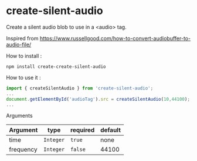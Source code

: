 # create-silent-audio
Create a silent audio blob to use in a &lt;audio> tag.

Inspired from https://www.russellgood.com/how-to-convert-audiobuffer-to-audio-file/

How to install :
```
npm install create-create-silent-audio
```

How to use it :

```js
import { createSilentAudio } from 'create-silent-audio';
...
document.getElementById('audioTag').src = createSilentAudio(10,44100);
...
```

Arguments 

| Argument | type      | required | default |
| -------- | --------- | -------- | ------- |
| time     | `Integer` | `true`   | none    |
| frequency| `Integer` | `false`  | 44100   |

